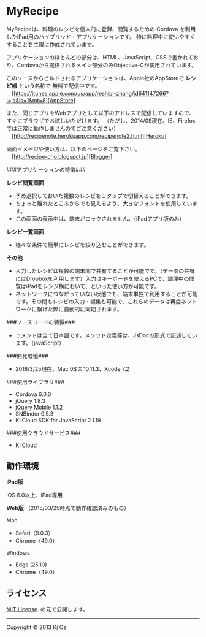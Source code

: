 MyRecipe
======================
MyRecipeは、料理のレシピを個人的に登録、閲覧するための Cordova を利用したiPad用のハイブリッド・アプリケーションです。
特に料理中に使いやすくすることを主眼に作成されています。

アプリケーションのほとんどの部分は、HTML、JavaScript、CSSで書かれており、Cordovaから提供されるメイン部分のみObjective-Cが使用されています。

このソースからビルドされるアプリケーションは、Apple社のAppStoreで **レシピ帳** という名称で
無料で配信中です。  
　[https://itunes.apple.com/us/app/reshipi-zhang/id641147266?l=ja&ls=1&mt=8][AppStore]

また、同じアプリをWebアプリとして以下のアドレスで配信していますので、すぐにブラウザでお試しいただけます。
（ただし、2014/09現在、IE、Firefoxでは正常に動作しませんのでご注意ください）
　[http://recipenote.herokuapp.com/recipenote2.html][Heroku]

画面イメージや使い方は、以下のページをご覧下さい。  
　[http://recipe-cho.blogspot.jp][Blogger]

###アプリケーションの特徴###

**レシピ閲覧画面**
* 予め選択しておいた複数のレシピを１タップで切替えることができます。
* ちょっと離れたところからでも見えるよう、大きなフォントを使用しています。
* この画面の表示中は、端末がロックされません。（iPadアプリ版のみ）

**レシピ一覧画面**
* 様々な条件で簡単にレシピを絞り込むことができます。

**その他**
* 入力したレシピは複数の端末間で共有することが可能です。（データの共有にはDropboxを利用します）入力はキーボードを使えるPCで、調理中の閲覧はiPadをレンジ横において、といった使い方が可能です。
* ネットワークにつながっていない状態でも、端末単独で利用することが可能です。その間もレシピの入力・編集も可能で、これらのデータは再度ネットワークに繋げた際に自動的に同期されます。

###ソースコードの特徴###

* コメントは全て日本語です。メソッド定義等は、JsDocの形式で記述しています。（javaScript）

###開発環境###

* 2016/3/25現在、Mac 0S X 10.11.3、Xcode 7.2

###使用ライブラリ###

* Cordova 6.0.0
* jQuery 1.8.3
* jQuery Mobile 1.1.2
* SNBinder 0.5.3
* KiiCloud SDK for JavaScript 2.1.19

###使用クラウドサービス###

* KiiCloud

動作環境
-----
**iPad版**

iOS 6.0以上、iPad専用

**Web版** （2015/03/25時点で動作確認済みのもの）

Mac
* Safari（9.0.3）
* Chrome（49.0）

Windows
* Edge (25.10)
* Chrome（49.0）

ライセンス
-----
 [MIT License][mit]. の元で公開します。  

-----
Copyright &copy; 2013 Kj Oz  

[AppStore]: https://itunes.apple.com/us/app/reshipi-zhang/id641147266?l=ja&ls=1&mt=8
[Heroku]: http://recipenote.herokuapp.com/recipenote2.html
[Blogger]: http://recipe-cho.blogspot.jp
[MIT]: http://www.opensource.org/licenses/mit-license.php
